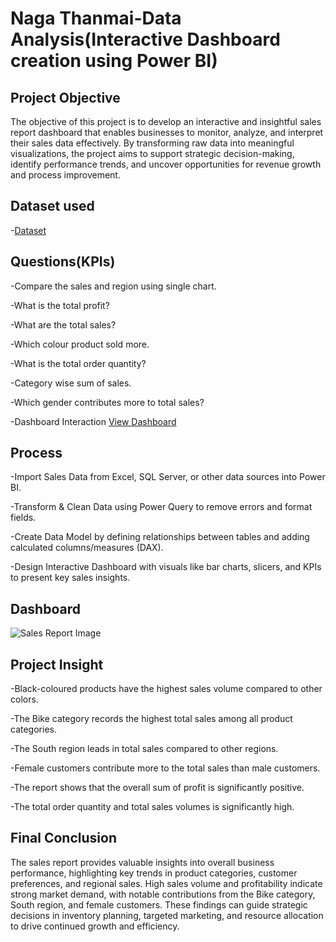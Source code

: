 # Naga Thanmai-Data Analysis(Interactive Dashboard creation using Power BI)

## Project Objective
The objective of this project is to develop an interactive and insightful sales report dashboard that enables businesses to monitor, analyze, and interpret their sales data effectively. By transforming raw data into meaningful visualizations, the project aims to support strategic decision-making, identify performance trends, and uncover opportunities for revenue growth and process improvement.

## Dataset used
-<a href="https://github.com/NagaThanu18/Sales-Report/blob/main/Sales%20Report.xlsx">Dataset</a>

## Questions(KPIs)

-Compare the sales and region using single chart.

-What is the total profit?

-What are the total sales?

-Which colour product sold more.

-What is the total order quantity?

-Category wise sum of sales.

-Which gender contributes more to total sales?

-Dashboard Interaction <a href="https://github.com/NagaThanu18/Sales-Report/blob/main/Sales%20Report%20Image.jpg">View Dashboard</a>

## Process
-Import Sales Data from Excel, SQL Server, or other data sources into Power BI.

-Transform & Clean Data using Power Query to remove errors and format fields.

-Create Data Model by defining relationships between tables and adding calculated columns/measures (DAX).

-Design Interactive Dashboard with visuals like bar charts, slicers, and KPIs to present key sales insights.


## Dashboard
![Sales Report Image](https://github.com/user-attachments/assets/eadcda38-3829-4ff4-b0f3-9ab0e96e4577)


## Project Insight

-Black-coloured products have the highest sales volume compared to other colors. 

-The Bike category records the highest total sales among all product categories.

-The South region leads in total sales compared to other regions.

-Female customers contribute more to the total sales than male customers.

-The report shows that the overall sum of profit is significantly positive.

-The total order quantity and total sales volumes is significantly high.

## Final Conclusion

The sales report provides valuable insights into overall business performance, highlighting key trends in product categories, customer preferences, and regional sales. High sales volume and profitability indicate strong market demand, with notable contributions from the Bike category, South region, and female customers. These findings can guide strategic decisions in inventory planning, targeted marketing, and resource allocation to drive continued growth and efficiency.


